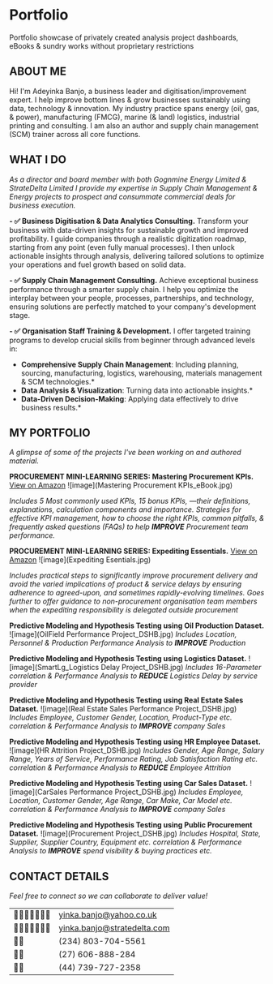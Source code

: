# Portfolio
Portfolio showcase of privately created analysis project dashboards, eBooks & sundry works without proprietary restrictions 

## ABOUT ME
Hi! I'm Adeyinka Banjo, a business leader and digitisation/improvement expert. I help improve bottom lines & grow businesses sustainably using data, technology & innovation. 
My industry practice spans energy (oil, gas, & power), manufacturing (FMCG), marine (& land) logistics, industrial printing and consulting. I am also an author and supply chain management (SCM) trainer across all core functions. 

## WHAT I DO
*As a director and board member with both Gognmine Energy Limited & StrateDelta Limited I provide my expertise in Supply Chain Management & Energy projects to prospect and consummate commercial deals for business execution.*

**- ✅ Business Digitisation & Data Analytics Consulting.**
Transform your business with data-driven insights for sustainable growth and improved profitability. I guide companies through a realistic digitization roadmap, starting from any point (even fully manual processes). I then unlock actionable insights through analysis, delivering tailored solutions to optimize your operations and fuel growth based on solid data.

**- ✅ Supply Chain Management Consulting.**
Achieve exceptional business performance through a smarter supply chain. I help you optimize the interplay between your people, processes, partnerships, and technology, ensuring solutions are perfectly matched to your company's development stage.

**- ✅ Organisation Staff Training & Development.**
I offer targeted training programs to develop crucial skills from beginner through advanced levels in:
* **Comprehensive Supply Chain Management**: Including planning, sourcing, manufacturing, logistics, warehousing, materials management & SCM technologies.*
* **Data Analysis & Visualization**: Turning data into actionable insights.*
* **Data-Driven Decision-Making**: Applying data effectively to drive business results.*


## MY PORTFOLIO

*A glimpse of some of the projects I've been working on and authored material.*

**PROCUREMENT MINI-LEARNING SERIES: Mastering Procurement KPIs.**
[View on Amazon](https://amzn.eu/d/3QK9xw3)
![image](Mastering Procurement KPIs_eBook.jpg)

*Includes 5 Most commonly used KPIs, 15 bonus KPIs, —their definitions, explanations, calculation components and importance. 
Strategies for effective KPI management, how to choose the right KPIs, common pitfalls, & frequently asked questions (FAQs)
to help **IMPROVE** Procurement team performance.*


**PROCUREMENT MINI-LEARNING SERIES: Expediting Essentials.**
[View on Amazon](https://www.amazon.com/dp/B0F7GGFD83)
![image](Expediting Esentials.jpg)

*Includes practical steps to significantly improve procurement delivery and avoid the varied implications of product & service delays by ensuring adherence to agreed-upon, and sometimes rapidly-evolving timelines. Goes further to offer guidance to non-procurement organisation team members when the expediting responsibility is delegated outside procurement*


**Predictive Modeling and Hypothesis Testing using Oil Production Dataset.**
![image](OilField Performance Project_DSHB.jpg)
*Includes Location, Personnel & Production Performance Analysis to **IMPROVE** Production*


**Predictive Modeling and Hypothesis Testing using Logistics Dataset.**
![image](SmartLg_Logistics Delay Project_DSHB.jpg)
*Includes 16-Parameter correlation & Performance Analysis to **REDUCE** Logistics Delay by service provider*


**Predictive Modeling and Hypothesis Testing using Real Estate Sales Dataset.**
![image](Real Estate Sales Performance Project_DSHB.jpg)
*Includes Employee, Customer Gender, Location, Product-Type etc. correlation & Performance Analysis to **IMPROVE** company Sales*


**Predictive Modeling and Hypothesis Testing using HR Employee Dataset.**
![image](HR Attrition Project_DSHB.jpg)
*Includes Gender, Age Range, Salary Range, Years of Service, Performance Rating, Job Satisfaction Rating etc. correlation & Performance Analysis to **REDUCE** Employee Attrition*


**Predictive Modeling and Hypothesis Testing using Car Sales Dataset.**
![image](CarSales Performance Project_DSHB.jpg)
*Includes Employee, Location, Customer Gender, Age Range, Car Make, Car Model etc. correlation & Performance Analysis to **IMPROVE** company Sales*


**Predictive Modeling and Hypothesis Testing using Public Procurement Dataset.**
![image](Procurement Project_DSHB.jpg)
*Includes Hospital, State, Supplier, Supplier Country, Equipment etc. correlation & Performance Analysis to **IMPROVE** spend visibility & buying practices etc.*


## CONTACT DETAILS
*Feel free to connect so we can collaborate to deliver value!*
<table>
<tbody>
<tr>
<td>􊷗􊷘􊷙􊷚􊷛􊷝􊷜</td>
<td><a
href="mailto:yinka.banjo@yahoo.co.uk">yinka.banjo@yahoo.co.uk</a></td>
</tr>
<tr>
<td>􊷗􊷘􊷙􊷚􊷛􊷝􊷜</td>
<td><a
href="mailto:yinka.banjo@stratedelta.com">yinka.banjo@stratedelta.com</a></td>
</tr>
<tr>
<td>􊶭􊶮</td>
<td>(234) 803-704-5561</td>
</tr>
<tr>
<td>􊶭􊶮</td>
<td>(27) 606-888-284</td>
</tr>
<tr>
<td>􊶭􊶮</td>
<td>(44) 739-727-2358</td>
</tr>
</tbody>
</table>

